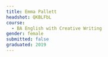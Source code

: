 ```yaml
---
title: Emma Pallett
headshot: QKBLFbL
course:
  - BA English with Creative Writing
gender: female
submitted: false
graduated: 2019
---
```

